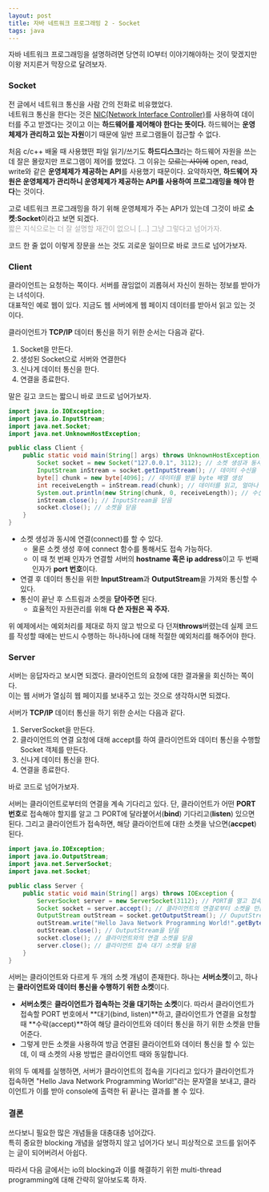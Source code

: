 ```yaml
---
layout: post
title: 자바 네트워크 프로그래밍 2 - Socket
tags: java
---
```


자바 네트워크 프로그래밍을 설명하려면 당연히 IO부터 이야기해야하는 것이 맞겠지만 이왕 저지른거 막장으로 달려보자.

### Socket ###

전 글에서 네트워크 통신을 사람 간의 전화로 비유했었다.  
네트워크 통신을 한다는 것은 [NIC(Network Interface Controller)](https://en.wikipedia.org/wiki/Network_Interface_Controller)를 사용하여 데이터를 주고 받겠다는 것이고 이는 **하드웨어를 제어해야 한다는 뜻이다.** 하드웨어는  **운영체제가 관리하고 있는 자원**이기 때문에 일반 프로그램들이 접근할 수 없다.

처음 c/c++ 배울 때 사용했떤 파일 읽기/쓰기도 **하드디스크**라는 하드웨어 자원을 쓰는데 잘은 몰랐지만 프로그램이 제어를 했었다. 그 이유는 ~~모르는 사이에~~ open, read, write와 같은 **운영체제가 제공하는 API**를 사용했기 때문이다. 요약하자면, **하드웨어 자원은 운영체제가 관리하니 운영체제가 제공하는 API를 사용하여 프로그래밍을 해야 한다**는 것이다.

고로 네트워크 프로그래밍을 하기 위해 운영체제가 주는 API가 있는데 그것이 바로 **소켓:Socket**이라고 보면 되겠다.  
<span style="color: #aaa;">짧은 지식으로는 더 잘 설명할 재간이 없으니 [...] 그냥 그렇다고 넘어가자.</span>

코드 한 줄 없이 이렇게 장문을 쓰는 것도 괴로운 일이므로 바로 코드로 넘어가보자.

### Client ###

클라이언트는 요청하는 쪽이다. 서버를 끊임없이 괴롭혀서 자신이 원하는 정보를 받아가는 녀석이다.  
대표적인 예로 웹이 있다. 지금도 웹 서버에게 웹 페이지 데이터를 받아서 읽고 있는 것이다.

클라이언트가 **TCP/IP** 데이터 통신을 하기 위한 순서는 다음과 같다.

1. Socket을 만든다.
2. 생성된 Socket으로 서버와 연결한다
3. 신나게 데이터 통신을 한다.
4. 연결을 종료한다.

말은 길고 코드는 짧으니 바로 코드로 넘어가보자.

```java
import java.io.IOException;
import java.io.InputStream;
import java.net.Socket;
import java.net.UnknownHostException;

public class Client {
	public static void main(String[] args) throws UnknownHostException, IOException {
		Socket socket = new Socket("127.0.0.1", 3112); // 소켓 생성과 동시에 연결
		InputStream inStream = socket.getInputStream(); // 데이터 수신을 위한 InputStream 가져오기
		byte[] chunk = new byte[4096]; // 데이터를 받을 byte 배열 생성
		int receiveLength = inStream.read(chunk); // 데이터를 읽고, 얼마나 가져왔는지를 반환받음
		System.out.println(new String(chunk, 0, receiveLength)); // 수신받은 데이터를 콘솔에 출력
		inStream.close(); // InputStream을 닫음
		socket.close(); // 소켓을 닫음
	}
}
```

* 소켓 생성과 동시에 연결(connect)를 할 수 있다.
	* 물론 소켓 생성 후에 connect 함수를 통해서도 접속 가능하다.
	* 이 때 첫 번째 인자가 연결할 서버의 **hostname 혹은 ip address**이고 두 번째 인자가 **port 번호**이다.
* 연결 후 데이터 통신을 위한 **InputStream**과 **OutputStream**을 가져와 통신할 수 있다.
* 통신이 끝난 후 스트림과 소켓을 **닫아주면** 된다.
	* 효율적인 자원관리를 위해 **다 쓴 자원은 꼭 주자.**

위 예제에서는 예외처리를 제대로 하지 않고 밖으로 다 던져**throws**버렸는데 실제 코드를 작성할 때에는 반드시 수행하는 하나하나에 대해 적절한 예외처리를 해주어야 한다.

### Server ###

서버는 응답자라고 보시면 되겠다. 클라이언트의 요청에 대한 결과물을 회신하는 쪽이다.  
이는 웹 서버가 열심히 웹 페이지를 보내주고 있는 것으로 생각하시면 되겠다.

서버가 **TCP/IP** 데이터 통신을 하기 위한 순서는 다음과 같다.

1. ServerSocket을 만든다.
2. 클라이언트의 연결 요청에 대해 accept를 하여 클라이언트와 데이터 통신을 수행할 Socket 객체를 만든다.
3. 신나게 데이터 통신을 한다.
4. 연결을 종료한다.

바로 코드로 넘어가보자.

서버는 클라이언트로부터의 연결을 계속 기다리고 있다. 단, 클라이언트가 어떤 **PORT 번호**로 접속해야 할지를 알고 그 PORT에 달라붙어서(**bind**) 기다리고(**listen**) 있으면 된다. 그리고 클라이언트가 접속하면, 해당 클라이언트에 대한 소켓을 낚으면(**accpet**) 된다.

```java
import java.io.IOException;
import java.io.OutputStream;
import java.net.ServerSocket;
import java.net.Socket;

public class Server {
	public static void main(String[] args) throws IOException {
		ServerSocket server = new ServerSocket(3112); // PORT를 열고 접속을 대기
		Socket socket = server.accept(); // 클라이언트의 연결로부터 소켓을 만듬
		OutputStream outStream = socket.getOutputStream(); // OuputStream을 얻음
		outStream.write("Hello Java Network Programming World!".getBytes()); // 클라이언트에게 환영 인사를 보냄
		outStream.close(); // OutputStream을 닫음
		socket.close(); // 클라이언트와의 연결 소켓을 닫음
		server.close(); // 클라이언트 접속 대기 소켓을 닫음
	}
}
```

서버는 클라이언트와 다르게 두 개의 소켓 개념이 존재한다. 하나는 **서버소켓**이고, 하나는 **클라이언트와 데이터 통신을 수행하기 위한 소켓**이다.

* **서버소켓**은 **클라이언트가 접속하는 것을 대기하는 소켓**이다. 따라서 클라이언트가 접속할 PORT 번호에서 **대기(bind, listen)**하고, 클라이언트가 연결을 요청할 때 **수락(accept)**하여 해당 클라이언트와 데이터 통신을 하기 위한 소켓을 만들어준다.
* 그렇게 만든 소켓을 사용하여 방금 연결된 클라이언트와 데이터 통신을 할 수 있는데, 이 때 소켓의 사용 방법은 클라이언트 때와 동일합니다.

위의 두 예제를 실행하면, 서버가 클라이언트의 접속을 기다리고 있다가 클라이언트가 접속하면 "Hello Java Network Programming World!"라는 문자열을 보내고, 클라이언트가 이를 받아 console에 출력한 뒤 끝나는 결과를 볼 수 있다.

### 결론 ###

쓰다보니 필요한 많은 개념들을 대충대충 넘어갔다.  
특히 중요한 blocking 개념을 설명하지 않고 넘어가다 보니 피상적으로 코드를 읽어주는 글이 되어버려서 아쉽다.

따라서 다음 글에서는 io의 blocking과 이를 해결하기 위한 multi-thread programming에 대해 간략히 알아보도록 하자.